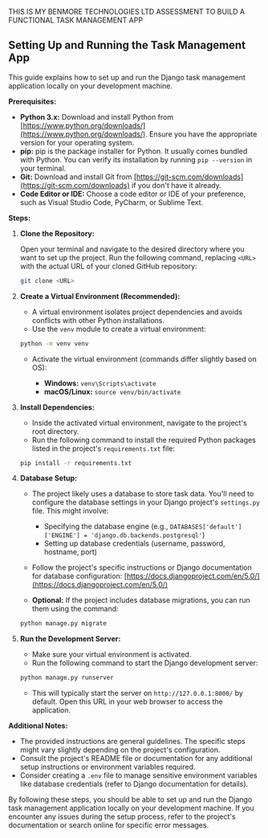 THIS IS MY BENMORE TECHNOLOGIES LTD ASSESSMENT TO BUILD A FUNCTIONAL TASK MANAGEMENT APP

## Setting Up and Running the Task Management App

This guide explains how to set up and run the Django task management application locally on your development machine.

**Prerequisites:**

* **Python 3.x:** Download and install Python from [https://www.python.org/downloads/](https://www.python.org/downloads/). Ensure you have the appropriate version for your operating system.
* **pip:** pip is the package installer for Python. It usually comes bundled with Python. You can verify its installation by running `pip --version` in your terminal.
* **Git:** Download and install Git from [https://git-scm.com/downloads](https://git-scm.com/downloads) if you don't have it already.
* **Code Editor or IDE:** Choose a code editor or IDE of your preference, such as Visual Studio Code, PyCharm, or Sublime Text.

**Steps:**

1. **Clone the Repository:**

   Open your terminal and navigate to the desired directory where you want to set up the project. 
   Run the following command, replacing `<URL>` with the actual URL of your cloned GitHub repository:

   ```bash
   git clone <URL>
   ```

2. **Create a Virtual Environment (Recommended):**

   - A virtual environment isolates project dependencies and avoids conflicts with other Python installations.
   - Use the `venv` module to create a virtual environment:

   ```bash
   python -m venv venv
   ```

   - Activate the virtual environment (commands differ slightly based on OS):

      - **Windows:** `venv\Scripts\activate`
      - **macOS/Linux:** `source venv/bin/activate`

3. **Install Dependencies:**

   - Inside the activated virtual environment, navigate to the project's root directory.
   - Run the following command to install the required Python packages listed in the project's `requirements.txt` file:

   ```bash
   pip install -r requirements.txt
   ```

4. **Database Setup:**

   - The project likely uses a database to store task data. You'll need to configure the database settings in your Django project's `settings.py` file. This might involve:
      - Specifying the database engine (e.g., `DATABASES['default']['ENGINE'] = 'django.db.backends.postgresql'`)
      - Setting up database credentials (username, password, hostname, port)
   - Follow the project's specific instructions or Django documentation for database configuration: [https://docs.djangoproject.com/en/5.0/](https://docs.djangoproject.com/en/5.0/)

   - **Optional:** If the project includes database migrations, you can run them using the command:

   ```bash
   python manage.py migrate
   ```

5. **Run the Development Server:**

   - Make sure your virtual environment is activated.
   - Run the following command to start the Django development server:

   ```bash
   python manage.py runserver
   ```

   - This will typically start the server on `http://127.0.0.1:8000/` by default. Open this URL in your web browser to access the application.

**Additional Notes:**

* The provided instructions are general guidelines. The specific steps might vary slightly depending on the project's configuration.
* Consult the project's README file or documentation for any additional setup instructions or environment variables required.
* Consider creating a `.env` file to manage sensitive environment variables like database credentials (refer to Django documentation for details).

By following these steps, you should be able to set up and run the Django task management application locally on your development machine. If you encounter any issues during the setup process, refer to the project's documentation or search online for specific error messages.
